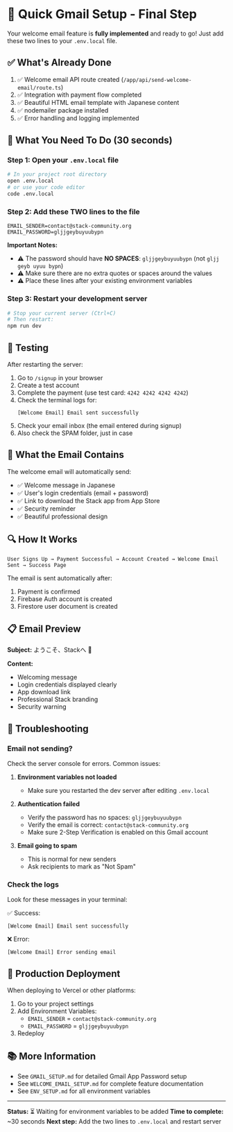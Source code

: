 # 🚀 Quick Gmail Setup - Final Step

Your welcome email feature is **fully implemented** and ready to go! Just add these two lines to your `.env.local` file.

## ✅ What's Already Done

1. ✅ Welcome email API route created (`/app/api/send-welcome-email/route.ts`)
2. ✅ Integration with payment flow completed
3. ✅ Beautiful HTML email template with Japanese content
4. ✅ nodemailer package installed
5. ✅ Error handling and logging implemented

## 📝 What You Need To Do (30 seconds)

### Step 1: Open your `.env.local` file

```bash
# In your project root directory
open .env.local
# or use your code editor
code .env.local
```

### Step 2: Add these TWO lines to the file

```env
EMAIL_SENDER=contact@stack-community.org
EMAIL_PASSWORD=gljjgeybuyuubypn
```

**Important Notes:**
- ⚠️ The password should have **NO SPACES**: `gljjgeybuyuubypn` (not `gljj geyb uyuu bypn`)
- ⚠️ Make sure there are no extra quotes or spaces around the values
- ⚠️ Place these lines after your existing environment variables

### Step 3: Restart your development server

```bash
# Stop your current server (Ctrl+C)
# Then restart:
npm run dev
```

## 🧪 Testing

After restarting the server:

1. Go to `/signup` in your browser
2. Create a test account
3. Complete the payment (use test card: `4242 4242 4242 4242`)
4. Check the terminal logs for:
   ```
   [Welcome Email] Email sent successfully
   ```
5. Check your email inbox (the email entered during signup)
6. Also check the SPAM folder, just in case

## 📧 What the Email Contains

The welcome email will automatically send:
- ✅ Welcome message in Japanese
- ✅ User's login credentials (email + password)
- ✅ Link to download the Stack app from App Store
- ✅ Security reminder
- ✅ Beautiful professional design

## 🔍 How It Works

```
User Signs Up → Payment Successful → Account Created → Welcome Email Sent → Success Page
```

The email is sent automatically after:
1. Payment is confirmed
2. Firebase Auth account is created
3. Firestore user document is created

## 📋 Email Preview

**Subject:** ようこそ、Stackへ 🎉

**Content:**
- Welcoming message
- Login credentials displayed clearly
- App download link
- Professional Stack branding
- Security warning

## 🐛 Troubleshooting

### Email not sending?

Check the server console for errors. Common issues:

1. **Environment variables not loaded**
   - Make sure you restarted the dev server after editing `.env.local`
   
2. **Authentication failed**
   - Verify the password has no spaces: `gljjgeybuyuubypn`
   - Verify the email is correct: `contact@stack-community.org`
   - Make sure 2-Step Verification is enabled on this Gmail account

3. **Email going to spam**
   - This is normal for new senders
   - Ask recipients to mark as "Not Spam"

### Check the logs

Look for these messages in your terminal:

✅ Success:
```
[Welcome Email] Email sent successfully
```

❌ Error:
```
[Welcome Email] Error sending email
```

## 🎯 Production Deployment

When deploying to Vercel or other platforms:

1. Go to your project settings
2. Add Environment Variables:
   - `EMAIL_SENDER` = `contact@stack-community.org`
   - `EMAIL_PASSWORD` = `gljjgeybuyuubypn`
3. Redeploy

## 📚 More Information

- See `GMAIL_SETUP.md` for detailed Gmail App Password setup
- See `WELCOME_EMAIL_SETUP.md` for complete feature documentation
- See `ENV_SETUP.md` for all environment variables

---

**Status:** ⏳ Waiting for environment variables to be added
**Time to complete:** ~30 seconds
**Next step:** Add the two lines to `.env.local` and restart server

